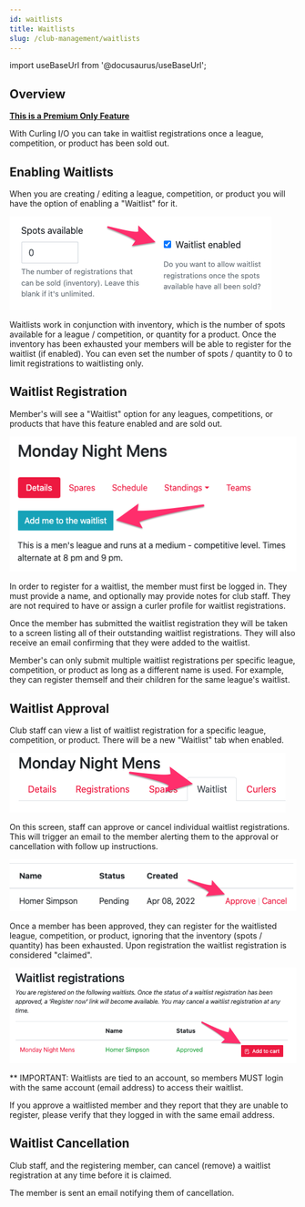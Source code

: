 ```yaml
---
id: waitlists
title: Waitlists
slug: /club-management/waitlists
---
```

import useBaseUrl from '@docusaurus/useBaseUrl';

## Overview

**[This is a Premium Only Feature](/docs/getting-started/premium)**

With Curling I/O you can take in waitlist registrations once a league, competition, or product has been sold out.


## Enabling Waitlists

When you are creating / editing a league, competition, or product you will have the option of enabling a "Waitlist" for it.

![Waitlist Enabled](/img/docs/club-management/waitlists/waitlist-enabled.png)

Waitlists work in conjunction with inventory, which is the number of spots available for a league / competition, or quantity for a product.
Once the inventory has been exhausted your members will be able to register for the waitlist (if enabled).
You can even set the number of spots / quantity to 0 to limit registrations to waitlisting only.


## Waitlist Registration

Member's will see a "Waitlist" option for any leagues, competitions, or products that have this feature enabled and are sold out.

![Add me to the waitlist](/img/docs/club-management/waitlists/add-me-to-the-waitlist.png)

In order to register for a waitlist, the member must first be logged in.
They must provide a name, and optionally may provide notes for club staff.
They are not required to have or assign a curler profile for waitlist registrations.

Once the member has submitted the waitlist registration they will be taken to a screen listing all of their outstanding waitlist registrations.
They will also receive an email confirming that they were added to the waitlist.

Member's can only submit multiple waitlist registrations per specific league, competition, or product as long as a different name is used.
For example, they can register themself and their children for the same league's waitlist.


## Waitlist Approval

Club staff can view a list of waitlist registration for a specific league, competition, or product. There will be a new "Waitlist" tab when enabled.

![Waitlist Navigation](/img/docs/club-management/waitlists/waitlist-navigation.png)

On this screen, staff can approve or cancel individual waitlist registrations.
This will trigger an email to the member alerting them to the approval or cancellation with follow up instructions.

![Waitlist Approval](/img/docs/club-management/waitlists/waitlist-approval.png)

Once a member has been approved, they can register for the waitlisted league, competition, or product, ignoring that the inventory (spots / quantity) has been exhausted.
Upon registration the waitlist registration is considered "claimed".

![Approved Waitlists](/img/docs/club-management/waitlists/approved-waitlists.png)

** IMPORTANT: Waitlists are tied to an account, so members MUST login with the same account (email address) to access their waitlist.

If you approve a waitlisted member and they report that they are unable to register, please verify that they logged in with the same email address.

## Waitlist Cancellation

Club staff, and the registering member, can cancel (remove) a waitlist registration at any time before it is claimed.

The member is sent an email notifying them of cancellation.
